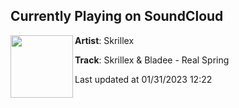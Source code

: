 ## Currently Playing on SoundCloud

[<img align="left" width="100" src="https://i1.sndcdn.com/artworks-2SBy3QcIlRzRaSup-sdQHYw-t500x500.jpg">](https://soundcloud.com/skrillex/skrillex-bladee-real-spring)

**Artist**: Skrillex 

**Track**: Skrillex & Bladee - Real Spring

Last updated at 01/31/2023 12:22
